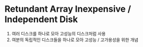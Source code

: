 Retundant Array Inexpensive / Independent Disk
==============================================
1. 여러 디스크를 하나로 모아 고성능의 디스크처럼 사용
2. 여분의 독립적인 디스크들을 하나로 모아 고성능 / 고가용성을 위한 개념
